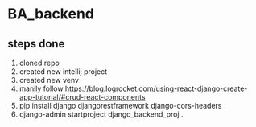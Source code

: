 # BA_backend

## steps done
1. cloned repo
2. created new intellij project
3. created new venv
4. manily follow https://blog.logrocket.com/using-react-django-create-app-tutorial/#crud-react-components
5. pip install django djangorestframework django-cors-headers 
6. django-admin startproject django_backend_proj .